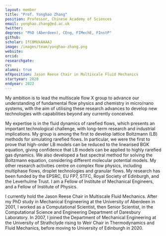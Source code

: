 ```yaml
---
layout: member
title: "Prof. Yonghao Zhang"
position: Professor, Chinese Academy of Sciences
email: yonghao.zhang@ed.ac.uk
twitter: 
degrees: "PhD (Aberdeen), CEng, FIMechE, FInstP"
github: 
scholar: IfC0MUkAAAAJ
image: /images/team/yonghao-zhang.png
website: 
orcid:
researchgate: 	
cv: 
alumni: true
mfXposition: Jason Reese Chair in Multiscale Fluid Mechanics
startyear: 2020
endyear: 2022
---
```


My ambition is to lead the multiscale flow X group to advance our understanding of fundamental flow physics and chemistry in micro/nano systems, with the aim of utilising these research advances to develop new technologies with capabilities beyond any currently conceived. 
 

My expertise is in the fluid dynamics of rarefied flows, which presents an important technological challenge, with long-term research and industrial implications. My group is among the first to develop lattice Boltzmann (LB) methods for simulating rarefied flows. In particular, we were the first to prove that high-order LB models can be reduced to the linearised BGK equation, giving confidence that LB models can be applied to highly rarefied gas dynamics. We also developed a fast spectral method for solving the Boltzmann equation, considering different molecular potential models. My other research activities centre on complex flow physics, including multiphase flows, droplet technologies and granular flows. My research has been funded by the EPSRC, EU FP7, STFC, Royal Society of Edinburgh, and the Leverhulme Trust. I am a Fellow of Institute of Mechanical Engineers, and a Fellow of Institute of Physics.

I currently hold the Jason Reese Chair in Multiscale Fluid Mechanics. After my PhD study in Mechanical Engineering at the University of Aberdeen in 2001, I worked as a Computational Scientist, then Senior Scientist, in the Computational Science and Engineering Department of Daresbury Laboratory. In 2007, I joined the Department of Mechanical Engineering at the University of Strathclyde rising to Weir Chair in Thermodynamics and Fluid Mechanics, before moving to University of Edinburgh in 2020.
